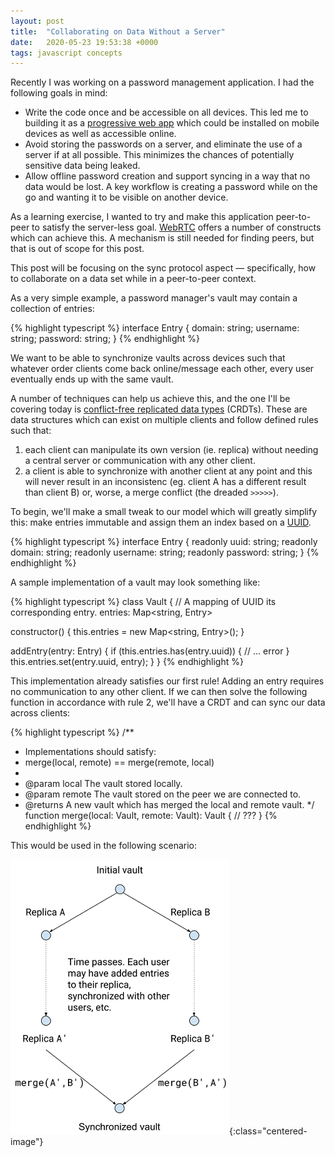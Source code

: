 ```yaml
---
layout: post
title:  "Collaborating on Data Without a Server"
date:   2020-05-23 19:53:38 +0000
tags: javascript concepts
---
```


Recently I was working on a password management application. I had the following goals in mind:

- Write the code once and be accessible on all devices. This led me to building it as a [progressive web app](https://web.dev/progressive-web-apps/) which could be installed on mobile devices as well as accessible online. 
- Avoid storing the passwords on a server, and eliminate the use of a server if at all possible. This minimizes the chances of potentially sensitive data being leaked.
- Allow offline password creation and support syncing in a way that no data would be lost. A key workflow is creating a password while on the go and wanting it to be visible on another device.

As a learning exercise, I wanted to try and make this application peer-to-peer to satisfy the server-less goal. [WebRTC](https://webrtc.org/) offers a number of constructs which can achieve this. A mechanism is still needed for finding peers, but that is out of scope for this post. 

This post will be focusing on the sync protocol aspect &mdash; specifically, how to collaborate on a data set while in a peer-to-peer context.

As a very simple example, a password manager's vault may contain a collection of entries:

{% highlight typescript %}
interface Entry {
  domain: string;
  username: string;
  password: string;
}
{% endhighlight %}  

We want to be able to synchronize vaults across devices such that whatever order clients come back online/message each other, every user eventually ends up with the same vault.

A number of techniques can help us achieve this, and the one I'll be covering today is [conflict-free replicated data types](https://en.wikipedia.org/wiki/Conflict-free_replicated_data_type) (CRDTs). These are data structures which can exist on multiple clients and follow defined rules such that:

1. each client can manipulate its own version (ie. replica) without needing a central server or communication with any other client.
2. a client is able to synchronize with another client at any point and this will never result in an inconsistenc (eg. client A has a different result than client B) or, worse, a merge conflict (the dreaded `>>>>>`).

To begin, we'll make a small tweak to our model which will greatly simplify this: make entries immutable and assign them an index based on a [UUID](https://en.wikipedia.org/wiki/Universally_unique_identifier).

{% highlight typescript %}
interface Entry {
  readonly uuid: string;
  readonly domain: string;
  readonly username: string;
  readonly password: string;
}
{% endhighlight %}  

A sample implementation of a vault may look something like:

{% highlight typescript %}
class Vault {
  // A mapping of UUID its corresponding entry.
  entries: Map<string, Entry>
  
  constructor() {
    this.entries = new Map<string, Entry>();
  }

  addEntry(entry: Entry) {
    if (this.entries.has(entry.uuid)) {
      // ... error
    }
    this.entries.set(entry.uuid, entry);
  }
}
{% endhighlight %}

This implementation already satisfies our first rule! Adding an entry requires no communication to any other client. If we can then solve the following function in accordance with rule 2, we'll have a CRDT and can sync our data across clients:

{% highlight typescript %}
/**
 * Implementations should satisfy:
 *   merge(local, remote) == merge(remote, local)
 *
 * @param local The vault stored locally.
 * @param remote The vault stored on the peer we are connected to.
 * @returns A new vault which has merged the local and remote vault.
 */ 
function merge(local: Vault, remote: Vault): Vault {
  // ???
}
{% endhighlight %}

This would be used in the following scenario:

![Image describing two replicas being updated locally and then their clients running merge to synchronize](/assets/images/crdts/merge.png){:class="centered-image"}